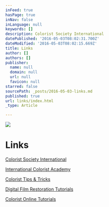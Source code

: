 ```yaml
---
inFeed: true
hasPage: true
inNav: false
inLanguage: null
keywords: []
description: Colorist Society International
datePublished: '2016-05-03T08:02:31.700Z'
dateModified: '2016-05-03T08:02:15.669Z'
title: Links
author: []
authors: []
publisher:
  name: null
  domain: null
  url: null
  favicon: null
starred: false
sourcePath: _posts/2016-05-03-links.md
published: true
url: links/index.html
_type: Article

---
```

![](https://the-grid-user-content.s3-us-west-2.amazonaws.com/8146513e-13ae-40fd-8247-28e1e3b8c0f9.jpg)

# Links

[Colorist Society International][0]

[International Colorist Academy][1]

[Colorist Tips & Tricks][2]

[Digital Film Restoration Tutorials][3]

[Colorist Online Tutorials][4]

[0]: coloristsociety.com
[1]: icolorist.com
[2]: Colorist-tutorials.com
[3]: digitalfilmrestorationtraining.com
[4]: colorist-training.com
